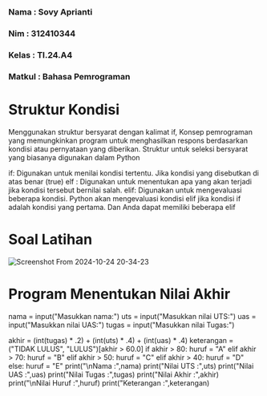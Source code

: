 ### Nama : Sovy Aprianti
### Nim : 312410344
### Kelas : TI.24.A4
### Matkul : Bahasa Pemrograman

# Struktur Kondisi


Menggunakan struktur bersyarat dengan kalimat if, Konsep pemrograman yang memungkinkan program untuk menghasilkan respons berdasarkan kondisi atau pernyataan yang diberikan. Struktur untuk seleksi bersyarat yang biasanya digunakan dalam Python

if: Digunakan untuk menilai kondisi tertentu. Jika kondisi yang disebutkan di atas benar (true)
elf : Digunakan untuk menentukan apa yang akan terjadi jika kondisi tersebut bernilai salah.
elif: Digunakan untuk mengevaluasi beberapa kondisi. Python akan mengevaluasi kondisi elif jika kondisi if adalah kondisi yang pertama. Dan Anda dapat memiliki beberapa elif

# Soal Latihan

![Screenshot From 2024-10-24 20-34-23](https://github.com/user-attachments/assets/eb5e67d9-1744-45a6-b247-8375d395d2fd)


# Program Menentukan Nilai Akhir

nama = input("Masukkan nama:")
uts = input("Masukkan nilai UTS:")
uas = input("Masukkan nilai UAS:")
tugas = input("Masukkan nilai Tugas:")

akhir = (int(tugas) * .2) + (int(uts) * .4) + (int(uas) * .4)
keterangan = ("TIDAK LULUS", "LULUS")[akhir > 60.0]
if akhir > 80:
    huruf = "A"
elif akhir > 70:
    huruf = "B"
elif akhir > 50:
    huruf = "C"
elif akhir > 40:
    huruf = "D"
else:
    huruf = "E"
print("\nNama :",nama)
print("Nilai UTS :",uts)
print("Nilai UAS :",uas)
print("Nilai Tugas :",tugas)
print("Nilai Akhir :",akhir)
print("\nNilai Huruf :",huruf)
print("Keterangan :",keterangan)
